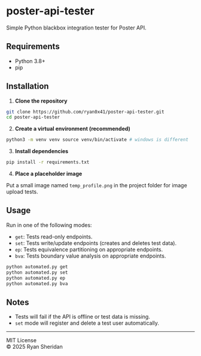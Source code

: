 # poster-api-tester

Simple Python blackbox integration tester for Poster API.
## Requirements

- Python 3.8+
- pip

## Installation

1. **Clone the repository**

```bash
git clone https://github.com/ryan0x41/poster-api-tester.git
cd poster-api-tester
```

2. **Create a virtual environment (recommended)**

```bash
python3 -m venv venv source venv/bin/activate # windows is different
```

3. **Install dependencies**

```bash
pip install -r requirements.txt
```

4. **Place a placeholder image**

Put a small image named `temp_profile.png` in the project folder for image upload tests.

## Usage

Run in one of the following modes:

- `get`: Tests read-only endpoints.
- `set`: Tests write/update endpoints (creates and deletes test data).
- `ep`: Tests equivalence partitioning on appropriate endpoints.
- `bva`: Tests boundary value analysis on appropriate endpoints.

```bash
python automated.py get
python automated.py set
python automated.py ep
python automated.py bva
```

## Notes

- Tests will fail if the API is offline or test data is missing.    
- `set` mode will register and delete a test user automatically.

---

MIT License  
© 2025 Ryan Sheridan
